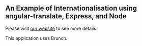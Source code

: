 ## An Example of Internationalisation using angular-translate, Express, and Node

Please visit [our website](http://outlandish.com/blog/internationalisation-using-angular-translate-express-and-node/?post_type=blog&p=3049&preview=true "Internationalisation using angular-translate, Express, and Node") to see more details.

This application uses Brunch.